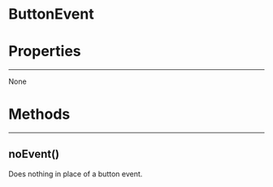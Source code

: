 # ButtonEvent
# Properties
---
None

# Methods
---
## **noEvent()**
Does nothing in place of a button event.